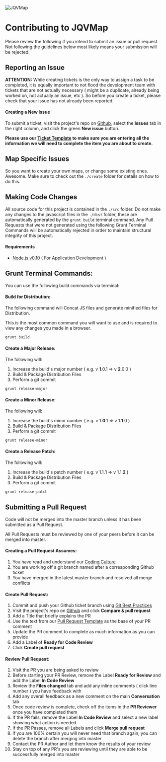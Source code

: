 ![JQVMap](http://jqvmap.com/img/logo.png "JQVMap")

Contributing to JQVMap
===

Please review the following if you intend to submit an issue or pull request.  Not following the guidelines below most likely means your submission will be rejected.

Reporting an Issue
---

**ATTENTION:** While creating tickets is the only way to assign a task to be completed, it is equally important to not flood the development team with tickets that are not actually necessary ( might be a duplicate, already being worked on, not actually an issue, etc ).  So before you create a ticket, please check that your issue has not already been reported.

#### Creating a New Issue

To submit a ticket, visit the project's repo on [Github](https://github.com/manifestinteractive/jqvmap), select the **Issues** tab in the right column,  and click the green **New issue** button.

**Please use our [Ticket Template](https://github.com/manifestinteractive/culture/blob/master/templates/ticket-template.md) to make sure you are entering all the information we will need to complete the item you are about to create.**

Map Specific Issues
---

So you want to create your own maps, or change some existing ones.  Awesome.  Make sure to check out the `./create` folder for details on how to do this.

Making Code Changes
---

All source code for this project is contained in the `./src` folder.  Do not make any changes to the javascript files in the `./dist` folder, these are automatically generated by the `grunt build` terminal command.  Any Pull Requests that were not generated using the following Grunt Terminal Commands will be automatically rejected in order to maintain structural integrity of this project.

#### Requirements

* [Node.js v0.10](http://nodejs.org/) ( For Application Development )

Grunt Terminal Commands:
---

You can use the following build commands via terminal:

#### Build for Distribution:

The following command will Concat JS files and generate minified files for Distribution.

This is the most common command you will want to use and is required to view any changes you made in a browser.

```bash
grunt build
```

#### Create a Major Release:

The following will:

1. Increase the build's major number ( e.g. v __1__.0.1 => v __2__.0.0 )
2. Build & Package Distribution Files
3. Perform a git commit

```bash
grunt release-major
```

#### Create a Minor Release:

The following will:

1. Increase the build's minor number ( e.g. v 1.__0__.1 => v 1.__1__.0 )
2. Build & Package Distribution Files
3. Perform a git commit

```bash
grunt release-minor
```

#### Create a Release Patch:

The following will:

1. Increase the build's patch number ( e.g. v 1.1.__1__ => v 1.1.__2__ )
2. Build & Package Distribution Files
3. Perform a git commit

```bash
grunt release-patch
```

Submitting a Pull Request
---

Code will not be merged into the master branch unless it has been submitted as a Pull Request.

All Pull Requests must be reviewed by one of your peers before it can be merged into master.

#### Creating a Pull Request Assumes:

1. You have read and understand our [Coding Culture](https://github.com/manifestinteractive/culture)
2. You are working off a git branch named after a corresponding Github ticket
3. You have merged in the latest master branch and resolved all merge conflicts

#### Create Pull Request:

1. Commit and push your Github ticket branch using [Git Best Practices](https://github.com/manifestinteractive/culture/blob/master/docs/git-best-practices.md)
2. Visit the project's repo on [Github](https://github.com/manifestinteractive/jqvmap) and click **Compare & pull request**
3. Add a Title that briefly explains the PR
4. Use the text from our [Pull Request Template](https://github.com/manifestinteractive/culture/blob/master/templates/pr-template.md) as the base of your PR comment
5. Update the PR comment to complete as much information as you can provide
6. Add a Label of **Ready for Code Review**
7. Click **Create pull request**

#### Review Pull Request:

1. Visit the PR you are being asked to review
2. Before starting your PR Review, remove the Label **Ready for Review** and add the Label **In Code Review**
3. Review the **Files changed** tab and add any inline comments ( click line number ) you have feedback with
4. Add any overall feedback as a new comment on the main **Conversation** tab
5. Once code review is complete, check off the items in the **PR Reviewer** once you have completed them
6. If the PR fails, remove the Label **In Code Review** and select a new label showing what action is needed
7. If the PR Passes, remove all Labels and click **Merge pull request**
8. If you are 100% certain you will never need that branch again, you can delete the branch after merging into master
9. Contact the PR Author and let them know the results of your review
10. Stay on top of any PR's you are reviewing until they are able to be successfully merged into master
